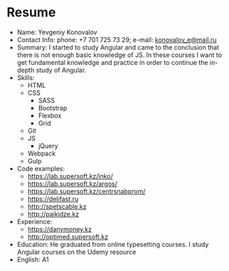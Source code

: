 # Resume

* Name: Yevgeniy Konovalov
* Contact Info: phone: +7 701 725 73 29; e-mail: konovalov_e@mail.ru
* Summary: I started to study Angular and came to the conclusion that there is not enough basic knowledge of JS. In these courses 
  I want to get fundamental knowledge and practice in order to continue the in-depth study of Angular.
* Skills:
    * HTML
    * CSS
        * SASS
        * Bootstrap
        * Flexbox
        * Grid
    * Git
    * JS
        * jQuery
    * Webpack
    * Gulp
* Code examples:
    * https://lab.supersoft.kz/inko/
    * https://lab.supersoft.kz/argos/
    * https://lab.supersoft.kz/centrsnabprom/
    * https://delifast.ru
    * http://spetscable.kz
    * http://paikidze.kz
* Experience: 
    * https://danymoney.kz
    * http://optimed.supersoft.kz 
* Education: He graduated from online typesetting courses. I study Angular courses on the Udemy resource
* English: A1